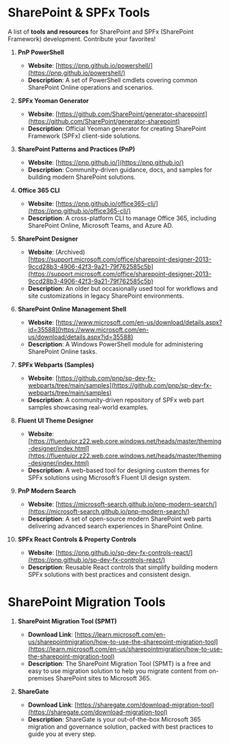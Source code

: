 # SharePoint & SPFx Tools

A list of **tools and resources** for SharePoint and SPFx (SharePoint Framework) development. Contribute your favorites!

1. **PnP PowerShell**  
   - **Website**: [https://pnp.github.io/powershell/](https://pnp.github.io/powershell/)  
   - **Description**: A set of PowerShell cmdlets covering common SharePoint Online operations and scenarios.

2. **SPFx Yeoman Generator**  
   - **Website**: [https://github.com/SharePoint/generator-sharepoint](https://github.com/SharePoint/generator-sharepoint)  
   - **Description**: Official Yeoman generator for creating SharePoint Framework (SPFx) client-side solutions.

3. **SharePoint Patterns and Practices (PnP)**  
   - **Website**: [https://pnp.github.io/](https://pnp.github.io/)  
   - **Description**: Community-driven guidance, docs, and samples for building modern SharePoint solutions.

4. **Office 365 CLI**  
   - **Website**: [https://pnp.github.io/office365-cli/](https://pnp.github.io/office365-cli/)  
   - **Description**: A cross-platform CLI to manage Office 365, including SharePoint Online, Microsoft Teams, and Azure AD.

5. **SharePoint Designer**  
   - **Website**: (Archived) [https://support.microsoft.com/office/sharepoint-designer-2013-9ccd28b3-4906-42f3-9a21-79f762585c5b](https://support.microsoft.com/office/sharepoint-designer-2013-9ccd28b3-4906-42f3-9a21-79f762585c5b)  
   - **Description**: An older but occasionally used tool for workflows and site customizations in legacy SharePoint environments.

6. **SharePoint Online Management Shell**  
   - **Website**: [https://www.microsoft.com/en-us/download/details.aspx?id=35588](https://www.microsoft.com/en-us/download/details.aspx?id=35588)  
   - **Description**: A Windows PowerShell module for administering SharePoint Online tasks.

7. **SPFx Webparts (Samples)**  
   - **Website**: [https://github.com/pnp/sp-dev-fx-webparts/tree/main/samples](https://github.com/pnp/sp-dev-fx-webparts/tree/main/samples)  
   - **Description**: A community-driven repository of SPFx web part samples showcasing real-world examples.

8. **Fluent UI Theme Designer**  
   - **Website**: [https://fluentuipr.z22.web.core.windows.net/heads/master/theming-designer/index.html](https://fluentuipr.z22.web.core.windows.net/heads/master/theming-designer/index.html)  
   - **Description**: A web-based tool for designing custom themes for SPFx solutions using Microsoft’s Fluent UI design system.

9. **PnP Modern Search**  
   - **Website**: [https://microsoft-search.github.io/pnp-modern-search/](https://microsoft-search.github.io/pnp-modern-search/)  
   - **Description**: A set of open-source modern SharePoint web parts delivering advanced search experiences in SharePoint Online.

10. **SPFx React Controls & Property Controls**  
    - **Website**: [https://pnp.github.io/sp-dev-fx-controls-react/](https://pnp.github.io/sp-dev-fx-controls-react/)  
    - **Description**: Reusable React controls that simplify building modern SPFx solutions with best practices and consistent design.
      

# SharePoint Migration Tools

1. **SharePoint Migration Tool (SPMT)**
    - **Download Link**: [https://learn.microsoft.com/en-us/sharepointmigration/how-to-use-the-sharepoint-migration-tool](https://learn.microsoft.com/en-us/sharepointmigration/how-to-use-the-sharepoint-migration-tool)
    - **Description**: The SharePoint Migration Tool (SPMT) is a free and easy to use migration solution to help you migrate content from on-premises SharePoint sites to Microsoft 365.
  
2. **ShareGate**
    - **Download Link**: [https://sharegate.com/download-migration-tool](https://sharegate.com/download-migration-tool)
    - **Description**: ShareGate is your out-of-the-box Microsoft 365 migration and governance solution, packed with best practices to guide you at every step. 
      
